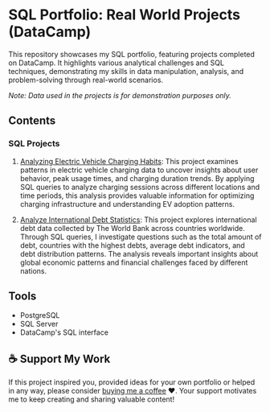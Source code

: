# SQL Portfolio: Real World Projects (DataCamp)
This repository showcases my SQL portfolio, featuring projects completed on DataCamp. It highlights various analytical challenges and SQL techniques, demonstrating my skills in data manipulation, analysis, and problem-solving through real-world scenarios.

*Note: Data used in the projects is for demonstration purposes only.*

## Contents
### SQL Projects
1. [Analyzing Electric Vehicle Charging Habits](https://github.com/TerekliTahaBerk/sql-portfolio/tree/main/Real%20World%20Projects%20(DataCamp)/Analyzing%20Electric%20Vehicle%20Charging%20Habits): This project examines patterns in electric vehicle charging data to uncover insights about user behavior, peak usage times, and charging duration trends. By applying SQL queries to analyze charging sessions across different locations and time periods, this analysis provides valuable information for optimizing charging infrastructure and understanding EV adoption patterns.

2. [Analyze International Debt Statistics](https://github.com/TerekliTahaBerk/sql-portfolio/tree/main/Real%20World%20Projects%20(DataCamp)/Analyze%20International%20Debt%20Statistics): This project explores international debt data collected by The World Bank across countries worldwide. Through SQL queries, I investigate questions such as the total amount of debt, countries with the highest debts, average debt indicators, and debt distribution patterns. The analysis reveals important insights about global economic patterns and financial challenges faced by different nations.

## Tools
- PostgreSQL
- SQL Server
- DataCamp's SQL interface

## ☕️ Support My Work
If this project inspired you, provided ideas for your own portfolio or helped in any way, please consider [buying me a coffee](https://www.buymeacoffee.com/tahaberkterekli) ❤️. Your support motivates me to keep creating and sharing valuable content! 
